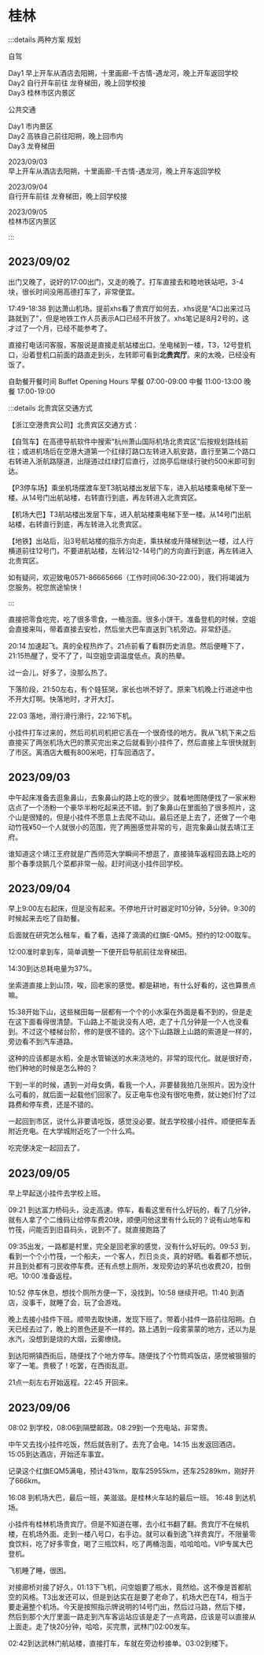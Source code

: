 # 桂林

:::details 两种方案 规划

自驾

Day1 早上开车从酒店去阳朔，十里画廊-千古情-遇龙河，晚上开车返回学校  
Day2 自行开车前往 龙脊梯田，晚上回学校接  
Day3 桂林市区内景区

公共交通

Day1 市内景区  
Day2 高铁自己前往阳朔，晚上回市内  
Day3 龙脊梯田


2023/09/03  
早上开车从酒店去阳朔，十里画廊-千古情-遇龙河，晚上开车返回学校  

2023/09/04  
自行开车前往 龙脊梯田，晚上回学校接  

2023/09/05  
桂林市区内景区

:::

## 2023/09/02

出门又晚了，说好的17:00出门，又走的晚了。打车直接去和睦地铁站吧，3-4块，很长时间没用高德打车了，非常便宜。

17:49-18:38 到达萧山机场。提前xhs看了贵宾厅如何去，xhs说是“A口出来过马路就到了”，但是地铁工作人员表示A口已经不开放了。xhs笔记是8月2号的，这才过了一个月，已经不能参考了。

直接打电话问客服，客服说是直接走航站楼出口。坐电梯到一楼，T3，12号登机口，沿着登机口前面的路直走到头，左转即可看到**北贵宾厅**。来的太晚，已经没有饭了。

自助餐开餐时间 Buffet Opening Hours
早餐 07:00-09:00
中餐 11:00-13:00
晚餐 17:00-19:00

:::details 北贵宾区交通方式

【浙江空港贵宾公司】北贵宾区交通方式：

【自驾车】在高德导航软件中搜索“杭州萧山国际机场北贵宾区”后按规划路线前往；或进机场后在空港大道第一个红绿灯路口左转进入航安路，直行至第二个路口右转进入浙航路隧道，出隧道过红绿灯后直行，过岗亭后继续行驶约500米即可到达。

【P3停车场】乘坐机场摆渡车至T3航站楼出发层下车，进入航站楼乘电梯下至一楼。从14号门出航站楼，右转直行到底，再左转进入北贵宾区。

【机场大巴】T3航站楼出发层下车，进入航站楼乘电梯下至一楼。从14号门出航站楼，右转直行到底，再左转进入北贵宾区。

【地铁】出站后，沿3号航站楼的指示方向走，乘扶梯或升降梯到达一楼，过人行横道前往12号门，不要进航站楼，左转沿12-14号门的方向直行到底，再左转进入北贵宾区。

如有疑问，欢迎致电0571-86665666（工作时间06:30-22:00），我们将竭诚为您服务。祝您旅途愉快！

:::

直接把零食吃完，吃了很多零食，一桶泡面。很多小饼干。准备登机的时候，空姐会直接来叫，带着直接去安检，然后坐大巴车直送到飞机旁边。非常舒适。

20:14 加速起飞。真的全程热炸了。21点前看了看群历史消息。然后便睡下了，21:15热醒了，受不了了，叫空姐空调温度低点。真的热晕。

过一会儿，好多了，没那么热了。

下落阶段，21:50左右，有个娃狂哭，家长也哄不好了。原来飞机晚上行进途中也不开大灯啊。快落地时，才开大灯。

22:03 落地，滑行滑行滑行，22:16下机。

小挂件打车过来的，然后司机司机把它丢在一个很奇怪的地方。我从飞机下来之后直接买了两张机场大巴的票买完出来之后就看到小挂件了，然后直接上车很快就到了市区。离酒店大概有800米吧，打车回酒店了。

## 2023/09/03

中午起床准备去逛象鼻山，去象鼻山的路上吃的很少。就看地图随便找了一家米粉店点了一个汤粉一个豪华半粉吃起来还不错。到了象鼻山在里面拍了很多照片，这个山是很矮的，但是小挂件不愿意上去爬不动山。最后还是上去了，还做了一个电动竹筏¥50一个人就很小的范围，兜了两圈感觉非常的亏，逛完象鼻山就去靖江王府。

谁知道这个靖江王府就是广西师范大学瞬间不想逛了，直接骑车返程回去路上吃的那个春季烧鹅几个菜都非常一般。赶时间送小挂件回学校。

## 2023/09/04

早上9:00左右起床，但是没有起来。不停地开计时器定时10分钟，5分钟。9:30的时候起来去吃了自助餐。

后面就在研究怎么租车，看了看，选择了滴滴的红旗E-QM5。预约的12:00取车。

12:00准时拿到车，简单调整一下便开启导航前往龙脊梯田。

14:30到达总耗电量为37%。

坐索道直接上到山顶，唉，回老家的感觉。都是耕地，有什么好看的，这也算景点嘛。

15:38开始下山，这些梯田每一层都有一个个的小水渠在外面是看不到的，但是走在这下面看得很清楚。下山路上不能说没有人吧，走了十几分钟是一个人也没看到。不过这个楼梯台阶，修的是很不错的。这个下山路跟上山路的索道是一样的，旁边看不到汽车道路。

这种的应该都是水稻，全是水管输送的水来浇地的，非常的现代化。就是很好奇，他们种地的时候是怎么种的？

下到一半的时候，遇到一对母女俩，看我一个人，非要替我拍几张照片。因为没什么可看的，就后面一起载他们回家了。反正电车也没有很吃电费，就让她们付了过路费和停车费，还是不错的。

一起回到市区，说什么非要请吃饭，感觉没必要。就去学校接小挂件。顺便把车丢附近充电。在大学城附近吃了一个什么鸡。

吃完便决定一起回去了。

## 2023/09/05

早上早起送小挂件去学校上班。

09:21 到达富力桥码头，没走高速。停车，看看这里有什么好玩的，看了几分钟，就有人拿了个二维码让给停车费20块，顺便问他这里有什么玩的？说有山地车和竹筏，问能否到旧县码头，说到不了。就直接跑路了

09:35出发，一路都是村里，完全是回老家的感觉，没有什么好玩的。09:53 到，看到一个个小竹筏，一个船夫，一个客人，烈日炎炎，真的好晒。看着都不想玩，并且到处都有刁民收停车费。还有点想上厕所，发现旁边的茅坑也收费20，拉倒吧。10:00 准备返程。

10:52 停车休息，想找个厕所方便一下，没找到。10:58 继续开吧。11:40 到酒店，没事干，就睡了会，玩了会游戏。

晚上去接小挂件下班。顺带去取快递，发现下班了。带着小挂件一路前往阳朔。白天已经去过了，晚上的景色还是不一样的。路上遇到一段雾蒙蒙的地方，还以为是水汽，没想到是烧的大烟，云雾缭绕。

到达阳朔镇西街后，随便找了个地方停车。随便找了个竹筒鸡饭店，感觉被狠狠的宰了一笔。贵极了！吃罢，在西街乱逛。

21点一刻左右开始返程。22:45 开回来。

## 2023/09/06

08:02 到学校，08:06到隔壁邮政。08:29到一个充电站，非常贵。

中午又去找小挂件吃饭，然后就告别了。去充了会电。14:15 出发返回酒店。15:05到达酒店，开始还车事宜。

记录这个红旗EQM5满电，预计431km，取车25955km，还车25289km，刚好开了666km。

16:08 到机场大巴，最后一班，美滋滋。是桂林火车站的最后一班。
16:48 到达机场。

小挂件有桂林机场贵宾厅。但是不知道在哪，去小红书翻了翻。贵宾厅不在候机楼，在机场外面。走到一楼八号口，右手边。就可以看到逸飞祥贵宾厅。不限量零食饮料，吃了好多零食，喝了三瓶饮料，吃了两桶泡面，哈哈哈哈。VIP专属大巴登机。

飞机睡了睡，很困。

对接廊桥对接了好久，01:13下飞机，问空姐要了瓶水，竟然给。这不像是首都航空的风格。T3出发还可以，但是到达实在是要了老命了，机场大巴在T4，相当于要走遍整个机场。今天是按照指示牌说明的14号门出，然后过马路，然后下楼，然后到那个大厅里面一路走到汽车客运站应该是走了一点弯路，应该是可以直接从上面走。走了快20分钟，哈哈，买完票，武林门02:00发车。

02:42到达武林门航站楼，直接打车，车就在旁边秒接单。03:02到楼下。

